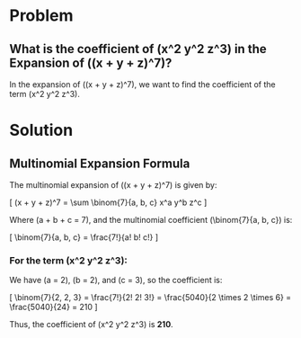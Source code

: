# Problem
## What is the coefficient of \(x^2 y^2 z^3\) in the Expansion of \((x + y + z)^7\)?

In the expansion of \((x + y + z)^7\), we want to find the coefficient of the term \(x^2 y^2 z^3\).

# Solution
## Multinomial Expansion Formula

The multinomial expansion of \((x + y + z)^7\) is given by:

\[
(x + y + z)^7 = \sum \binom{7}{a, b, c} x^a y^b z^c
\]

Where \(a + b + c = 7\), and the multinomial coefficient \(\binom{7}{a, b, c}\) is:

\[
\binom{7}{a, b, c} = \frac{7!}{a! b! c!}
\]

### For the term \(x^2 y^2 z^3\):

We have \(a = 2\), \(b = 2\), and \(c = 3\), so the coefficient is:

\[
\binom{7}{2, 2, 3} = \frac{7!}{2! 2! 3!} = \frac{5040}{2 \times 2 \times 6} = \frac{5040}{24} = 210
\]

Thus, the coefficient of \(x^2 y^2 z^3\) is **210**.


